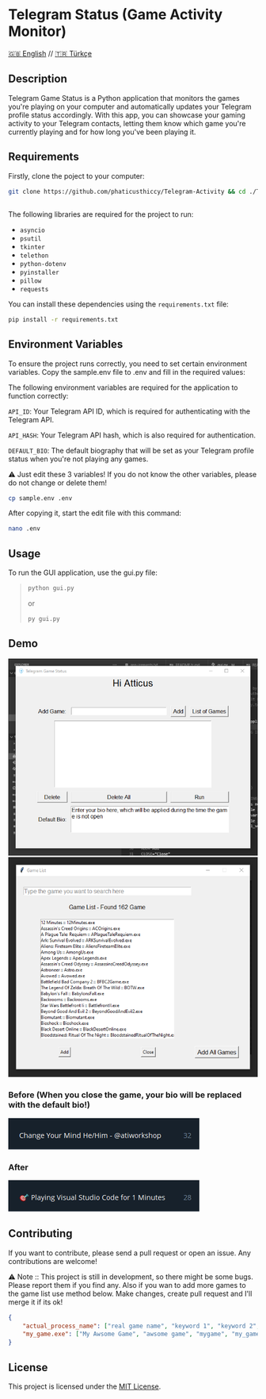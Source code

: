 # Telegram Status (Game Activity Monitor)

[🇬🇧 English](README.md) // [🇹🇷 Türkçe](README.tr.md) 

## Description

Telegram Game Status is a Python application that monitors the games you're playing on your computer and automatically updates your Telegram profile status accordingly. With this app, you can showcase your gaming activity to your Telegram contacts, letting them know which game you're currently playing and for how long you've been playing it.


## Requirements

Firstly, clone the poject to your computer:

```bash
git clone https://github.com/phaticusthiccy/Telegram-Activity && cd ./Telegram-Activity
```

## 

The following libraries are required for the project to run:

- `asyncio`
- `psutil`
- `tkinter`
- `telethon`
- `python-dotenv`
- `pyinstaller`
- `pillow`
- `requests`

You can install these dependencies using the `requirements.txt` file:

```bash
pip install -r requirements.txt
```

## Environment Variables
To ensure the project runs correctly, you need to set certain environment variables. Copy the sample.env file to .env and fill in the required values:

The following environment variables are required for the application to function correctly:

``API_ID``: Your Telegram API ID, which is required for authenticating with the Telegram API.

``API_HASH``: Your Telegram API hash, which is also required for authentication.

``DEFAULT_BIO``: The default biography that will be set as your Telegram profile status when you're not playing any games.

⚠ Just edit these 3 variables! If you do not know the other variables, please do not change or delete them!

```bash
cp sample.env .env
```

After copying it, start the edit file with this command:

```bash
nano .env
```

## Usage
To run the GUI application, use the gui.py file:

> ```bash
> python gui.py
> ```
> or
> ```bash
> py gui.py
> ```


## Demo

![Main Menu](src/main_page_en.png)
![Game List](src/game_list_en.png)


### Before (When you close the game, your bio will be replaced with the default bio!) 

![Before](src/before.png)

### After

![After](src/after_en.png)


## Contributing
If you want to contribute, please send a pull request or open an issue. Any contributions are welcome!

⚠ Note :: This project is still in development, so there might be some bugs. Please report them if you find any. Also if you wan to add more games to the game list use method below. Make changes, create pull request and I'll merge it if its ok!

```json
{
    "actual_process_name": ["real game name", "keyword 1", "keyword 2", "keyword n..", "actual_process_name"],
    "my_game.exe": ["My Awsome Game", "awsome game", "mygame", "my_game.exe"]
}
```

## License
This project is licensed under the [MIT License](LICENSE).